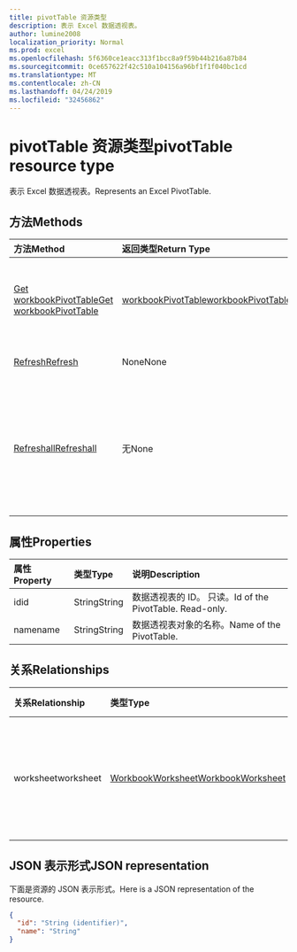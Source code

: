 ```yaml
---
title: pivotTable 资源类型
description: 表示 Excel 数据透视表。
author: lumine2008
localization_priority: Normal
ms.prod: excel
ms.openlocfilehash: 5f6360ce1eacc313f1bcc8a9f59b44b216a87b84
ms.sourcegitcommit: 0ce657622f42c510a104156a96bf1f1f040bc1cd
ms.translationtype: MT
ms.contentlocale: zh-CN
ms.lasthandoff: 04/24/2019
ms.locfileid: "32456862"
---
```

# <a name="pivottable-resource-type"></a><span data-ttu-id="a7267-103">pivotTable 资源类型</span><span class="sxs-lookup"><span data-stu-id="a7267-103">pivotTable resource type</span></span>

<span data-ttu-id="a7267-104">表示 Excel 数据透视表。</span><span class="sxs-lookup"><span data-stu-id="a7267-104">Represents an Excel PivotTable.</span></span>

## <a name="methods"></a><span data-ttu-id="a7267-105">方法</span><span class="sxs-lookup"><span data-stu-id="a7267-105">Methods</span></span>

| <span data-ttu-id="a7267-106">方法</span><span class="sxs-lookup"><span data-stu-id="a7267-106">Method</span></span>           | <span data-ttu-id="a7267-107">返回类型</span><span class="sxs-lookup"><span data-stu-id="a7267-107">Return Type</span></span>    |<span data-ttu-id="a7267-108">说明</span><span class="sxs-lookup"><span data-stu-id="a7267-108">Description</span></span>|
|:---------------|:--------|:----------|
|[<span data-ttu-id="a7267-109">Get workbookPivotTable</span><span class="sxs-lookup"><span data-stu-id="a7267-109">Get workbookPivotTable</span></span>](../api/workbookpivottable-get.md) | [<span data-ttu-id="a7267-110">workbookPivotTable</span><span class="sxs-lookup"><span data-stu-id="a7267-110">workbookPivotTable</span></span>](workbookpivottable.md) |<span data-ttu-id="a7267-111">读取 workbookPivotTable 对象的属性和关系。</span><span class="sxs-lookup"><span data-stu-id="a7267-111">Read properties and relationships of workbookPivotTable object.</span></span>|
|[<span data-ttu-id="a7267-112">Refresh</span><span class="sxs-lookup"><span data-stu-id="a7267-112">Refresh</span></span>](../api/workbookpivottable-refresh.md)|<span data-ttu-id="a7267-113">None</span><span class="sxs-lookup"><span data-stu-id="a7267-113">None</span></span>|<span data-ttu-id="a7267-114">刷新数据透视表。</span><span class="sxs-lookup"><span data-stu-id="a7267-114">Refreshes the PivotTable.</span></span> |
|[<span data-ttu-id="a7267-115">Refreshall</span><span class="sxs-lookup"><span data-stu-id="a7267-115">Refreshall</span></span>](../api/workbookpivottable-refreshall.md)|<span data-ttu-id="a7267-116">无</span><span class="sxs-lookup"><span data-stu-id="a7267-116">None</span></span>|<span data-ttu-id="a7267-p101">刷新给定工作表内的所有表。请注意，只能对数据透视表集合执行此操作。</span><span class="sxs-lookup"><span data-stu-id="a7267-p101">Refresh all tables within given worksheet. Note that this action is available only on the pivot table collection.</span></span>|

## <a name="properties"></a><span data-ttu-id="a7267-119">属性</span><span class="sxs-lookup"><span data-stu-id="a7267-119">Properties</span></span>
| <span data-ttu-id="a7267-120">属性</span><span class="sxs-lookup"><span data-stu-id="a7267-120">Property</span></span>     | <span data-ttu-id="a7267-121">类型</span><span class="sxs-lookup"><span data-stu-id="a7267-121">Type</span></span>   |<span data-ttu-id="a7267-122">说明</span><span class="sxs-lookup"><span data-stu-id="a7267-122">Description</span></span>|
|:---------------|:--------|:----------|
|<span data-ttu-id="a7267-123">id</span><span class="sxs-lookup"><span data-stu-id="a7267-123">id</span></span>|<span data-ttu-id="a7267-124">String</span><span class="sxs-lookup"><span data-stu-id="a7267-124">String</span></span>| <span data-ttu-id="a7267-p102">数据透视表的 ID。 只读。</span><span class="sxs-lookup"><span data-stu-id="a7267-p102">Id of the PivotTable.   Read-only.</span></span>|
|<span data-ttu-id="a7267-127">name</span><span class="sxs-lookup"><span data-stu-id="a7267-127">name</span></span>|<span data-ttu-id="a7267-128">String</span><span class="sxs-lookup"><span data-stu-id="a7267-128">String</span></span>|<span data-ttu-id="a7267-129">数据透视表对象的名称。</span><span class="sxs-lookup"><span data-stu-id="a7267-129">Name of the PivotTable.</span></span>    |

## <a name="relationships"></a><span data-ttu-id="a7267-130">关系</span><span class="sxs-lookup"><span data-stu-id="a7267-130">Relationships</span></span>
| <span data-ttu-id="a7267-131">关系</span><span class="sxs-lookup"><span data-stu-id="a7267-131">Relationship</span></span> | <span data-ttu-id="a7267-132">类型</span><span class="sxs-lookup"><span data-stu-id="a7267-132">Type</span></span>   |<span data-ttu-id="a7267-133">描述</span><span class="sxs-lookup"><span data-stu-id="a7267-133">Description</span></span>|
|:---------------|:--------|:----------|
|<span data-ttu-id="a7267-134">worksheet</span><span class="sxs-lookup"><span data-stu-id="a7267-134">worksheet</span></span>|[<span data-ttu-id="a7267-135">WorkbookWorksheet</span><span class="sxs-lookup"><span data-stu-id="a7267-135">WorkbookWorksheet</span></span>](worksheet.md)| <span data-ttu-id="a7267-136">包含当前 PivotTable 对象的工作表。</span><span class="sxs-lookup"><span data-stu-id="a7267-136">The worksheet containing the current PivotTable.</span></span> <span data-ttu-id="a7267-137">只读。</span><span class="sxs-lookup"><span data-stu-id="a7267-137">Read-only.</span></span>   |

## <a name="json-representation"></a><span data-ttu-id="a7267-138">JSON 表示形式</span><span class="sxs-lookup"><span data-stu-id="a7267-138">JSON representation</span></span>
<span data-ttu-id="a7267-139">下面是资源的 JSON 表示形式。</span><span class="sxs-lookup"><span data-stu-id="a7267-139">Here is a JSON representation of the resource.</span></span>

<!-- {
  "blockType": "resource",
  "baseType": "microsoft.graph.entity",
  "optionalProperties": [

  ],
  "@odata.type": "microsoft.graph.workbookPivotTable"
}-->

```json
{
  "id": "String (identifier)",
  "name": "String"
}

```
